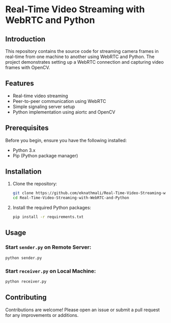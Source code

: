 # Real-Time Video Streaming with WebRTC and Python

## Introduction

This repository contains the source code for streaming camera frames in real-time from one machine to another using WebRTC and Python. The project demonstrates setting up a WebRTC connection and capturing video frames with OpenCV.

## Features

- Real-time video streaming
- Peer-to-peer communication using WebRTC
- Simple signaling server setup
- Python implementation using aiortc and OpenCV

## Prerequisites

Before you begin, ensure you have the following installed:

- Python 3.x
- Pip (Python package manager)

## Installation

1. Clone the repository:

    ```bash
    git clone https://github.com/eknathmali/Real-Time-Video-Streaming-with-WebRTC-and-Python.git
    cd Real-Time-Video-Streaming-with-WebRTC-and-Python
    ```

2. Install the required Python packages:

    ```bash
    pip install -r requirements.txt
    ```

## Usage

### Start `sender.py` on Remote Server:

```bash
python sender.py
```
### Start `receiver.py` on Local Machine:

```bash
python receiver.py
```
## Contributing
Contributions are welcome! Please open an issue or submit a pull request for any improvements or additions.
